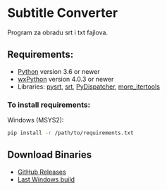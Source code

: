 # Subtitle Converter

Program za obradu srt i txt fajlova.

## Requirements:
* [Python](http://www.python.org/) version 3.6 or newer 
* [wxPython](https://wxpython.org/) version 4.0.3 or newer
* Libraries: [pysrt](https://github.com/byroot/pysrt),  [srt](https://github.com/cdown/srt),  [PyDispatcher](https://pypi.org/project/PyDispatcher/), [more_itertools](https://github.com/more-itertools/more-itertools)
### To install requirements:

Windows (MSYS2): 
```sh
pip install -r /path/to/requirements.txt
```

## Download Binaries

* [GitHub Releases](https://github.com/padovaSR/subtitle-converter/releases)
* [Last Windows build](https://github.com/padovaSR/subtitle-converter/releases/download/v0.5.8.9/Subtitle.Converter-0.5.8.zip)
